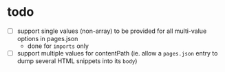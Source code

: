 # todo

- [ ] support single values (non-array) to be provided for all multi-value options in pages.json 
    - done for `imports` only
- [ ] support multiple values for contentPath (ie. allow a `pages.json` entry to dump several HTML snippets into its `body`)